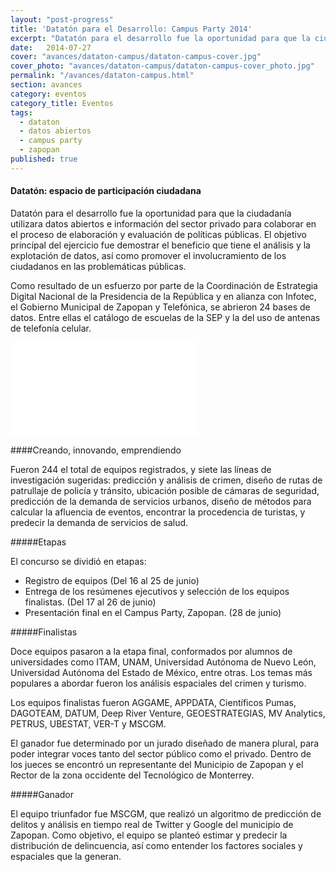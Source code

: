 ```yaml
---
layout: "post-progress"
title: 'Datatón para el Desarrollo: Campus Party 2014'
excerpt: "Datatón para el desarrollo fue la oportunidad para que la ciudadanía utilizara datos abiertos e información del sector privado para colaborar en el proceso de elaboración y evaluación de políticas públicas."
date:   2014-07-27
cover: "avances/dataton-campus/dataton-campus-cover.jpg"
cover_photo: "avances/dataton-campus/dataton-campus-cover_photo.jpg"
permalink: "/avances/dataton-campus.html"
section: avances
category: eventos
category_title: Eventos
tags: 
  - dataton
  - datos abiertos
  - campus party
  - zapopan
published: true
---
```


#### Datatón: espacio de participación ciudadana

Datatón para el desarrollo fue la oportunidad para que la ciudadanía utilizara datos abiertos e información del sector privado para colaborar en el proceso de elaboración y evaluación de políticas públicas. El objetivo principal del ejercicio fue demostrar el beneficio que tiene el análisis y la explotación de datos, así como promover el involucramiento de los ciudadanos en las problemáticas públicas.

Como resultado de un esfuerzo por parte de la Coordinación de Estrategia Digital Nacional de la Presidencia de la República y en alianza con Infotec, el Gobierno Municipal de Zapopan y Telefónica, se abrieron 24 bases de datos. Entre ellas el catálogo de escuelas de la SEP y la del uso de antenas de telefonía celular.

<div class="video">
  <iframe src="//www.youtube.com/embed/tuHpInsVNsU?rel=0&amp;controls=0&amp;showinfo=0" frameborder="0" allowfullscreen></iframe>
</div>

####Creando, innovando, emprendiendo

Fueron 244 el total de equipos registrados, y siete las líneas de investigación sugeridas: predicción y análisis de crimen, diseño de rutas de patrullaje de policía y tránsito, ubicación posible de cámaras de seguridad, predicción de la demanda de servicios urbanos, diseño de métodos para calcular la afluencia de eventos, encontrar la procedencia de turistas, y predecir la demanda de servicios de salud. 

#####Etapas

El concurso se dividió en etapas:

* Registro de equipos (Del 16 al 25 de junio)
* Entrega de los resúmenes ejecutivos y selección de los equipos finalistas. (Del 17 al 26 de junio)
* Presentación final en el Campus Party, Zapopan. (28 de junio) 

#####Finalistas

Doce equipos pasaron a la etapa final, conformados por alumnos de universidades como ITAM, UNAM, Universidad Autónoma de Nuevo León, Universidad Autónoma del Estado de México, entre otras. Los temas más populares a abordar fueron los análisis espaciales del crimen y turismo.

Los equipos finalistas fueron AGGAME, APPDATA, Científicos Pumas, DAGOTEAM, DATUM, Deep River Venture, GEOESTRATEGIAS, MV Analytics, PETRUS, UBESTAT, VER-T y MSCGM.

El ganador fue determinado por un jurado diseñado de manera plural, para poder integrar voces tanto del sector público como el privado. Dentro de los jueces se encontró un representante del Municipio de Zapopan y el Rector de la zona occidente del Tecnológico de Monterrey. 

#####Ganador

El equipo triunfador fue MSCGM, que realizó un algoritmo de predicción de delitos y análisis en tiempo real de Twitter y Google del municipio de Zapopan. Como objetivo, el equipo se planteó estimar y predecir la distribución de delincuencia, así como entender los factores sociales y espaciales que la generan. 
